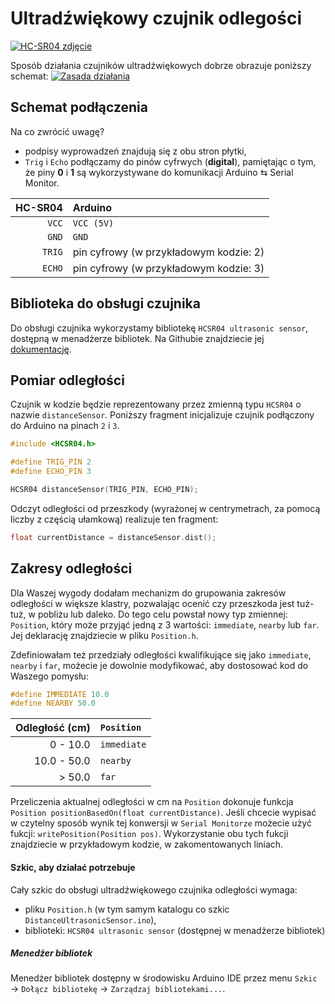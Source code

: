 # Ultradźwiękowy czujnik odlegości
[![HC-SR04 zdjęcie](https://www.robotshop.com/media/catalog/product/cache/image/380x380/9df78eab33525d08d6e5fb8d27136e95/h/c/hc-sr04-ultrasonic-range-finder-2.png)](https://botland.com.pl/ultradzwiekowe-czujniki-odleglosci/1420-ultradzwiekowy-czujnik-odleglosci-hc-sr04-2-200cm.html)

Sposób działania czujników ultradźwiękowych dobrze obrazuje poniższy schemat: 
[![Zasada działania](https://www.maxbotix.com/wp-content/uploads/2018/02/Basic-Sonar-Illustration-1024x576.png)](https://www.maxbotix.com/articles/how-ultrasonic-sensors-work.htm)


## Schemat podłączenia
Na co zwrócić uwagę?
- podpisy wyprowadzeń znajdują się z obu stron płytki, 
- `Trig` i `Echo` podłączamy do pinów cyfrwych (**digital**), pamiętając o tym, że piny **0** i **1** są wykorzystywane do komunikacji Arduino ⇆ Serial Monitor. 

HC-SR04 | Arduino
---: | :---
`VCC` | `VCC (5V)`
`GND` | `GND`
`TRIG` | pin cyfrowy (w przykładowym kodzie: 2)
`ECHO` | pin cyfrowy (w przykładowym kodzie: 3)

## Biblioteka do obsługi czujnika
Do obsługi czujnika wykorzystamy bibliotekę `HCSR04 ultrasonic sensor`, dostępną w menadżerze bibliotek. Na Githubie znajdziecie jej [dokumentację](https://github.com/gamgine/HCSR04-ultrasonic-sensor-lib). 

## Pomiar odległości
Czujnik w kodzie będzie reprezentowany przez zmienną typu `HCSR04` o nazwie `distanceSensor`. Poniższy fragment inicjalizuje czujnik podłączony do Arduino na pinach `2` i `3`. 
``` C++
#include <HCSR04.h>

#define TRIG_PIN 2
#define ECHO_PIN 3

HCSR04 distanceSensor(TRIG_PIN, ECHO_PIN);
```
Odczyt odległości od przeszkody (wyrażonej w centrymetrach, za pomocą liczby z częścią ułamkową) realizuje ten fragment: 
``` C++
float currentDistance = distanceSensor.dist();
```


## Zakresy odległości
Dla Waszej wygody dodałam mechanizm do grupowania zakresów odległości w większe klastry, pozwalając ocenić czy przeszkoda jest tuż-tuż, w pobliżu lub daleko. 
Do tego celu powstał nowy typ zmiennej: `Position`, który może przyjąć jedną z 3 wartości: `immediate`, `nearby` lub `far`. Jej deklarację znajdziecie w pliku `Position.h`. 

Zdefiniowałam też przedziały odległości kwalifikujące się jako `immediate`, `nearby` i `far`, możecie je dowolnie modyfikować, aby dostosować kod do Waszego pomysłu: 
``` C++
#define IMMEDIATE 10.0
#define NEARBY 50.0
```
Odległość (cm) | `Position`
---: | :---
0 - 10.0| `immediate`
10.0 - 50.0 | `nearby`
> 50.0 | `far`

Przeliczenia aktualnej odległości w cm na `Position` dokonuje funkcja `Position positionBasedOn(float currentDistance)`. Jeśli chcecie wypisać w czytelny sposób wynik tej konwersji w `Serial Monitorze` możecie użyć fukcji: `writePosition(Position pos)`. Wykorzystanie obu tych fukcji znajdziecie w przykładowym kodzie, w zakomentowanych liniach.

#### Szkic, aby działać potrzebuje
Cały szkic do obsługi ultradźwiękowego czujnika odległości wymaga: 
- pliku `Position.h` (w tym samym katalogu co szkic `DistanceUltrasonicSensor.ino`), 
- biblioteki: `HCSR04 ultrasonic sensor` (dostępnej w menadżerze bibliotek)

##### Menedżer bibliotek
Menedżer bibliotek dostępny w środowisku Arduino IDE przez menu `Szkic` → `Dołącz bibliotekę` → `Zarządzaj bibliotekami...`.